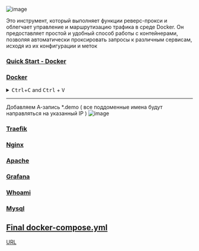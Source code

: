 ![image](https://github.com/user-attachments/assets/f0680b4b-d8cd-4eb7-8c6f-4f3b95271439)

Это инструмент, который выполняет функции реверс-прокси и облегчает управление и маршрутизацию трафика в среде Docker. Он предоставляет простой и удобный способ работы с контейнерами, позволяя автоматически проксировать запросы к различным сервисам, исходя из их конфигурации и меток

### [Quick Start - Docker](https://doc.traefik.io/traefik/getting-started/quick-start/)

### [Docker](https://docs.docker.com/compose/install/linux/)
<details> <summary><kbd>Ctrl</kbd>+<kbd>C</kbd> and <kbd>Ctrl</kbd> + <kbd>V</kbd></summary>
  
```
curl -fsSL https://get.docker.com -o get-docker.sh
sudo sh get-docker.sh
sudo usermod -aG docker $USER && newgrp docker
sudo apt-get install docker-compose-plugin -y
docker --version
```
</details>

----

Добавляем А-запись *.demo ( все поддоменные имена будут направляться на указанный IP ) 
![image](https://github.com/user-attachments/assets/8ced4e05-3e2e-4088-9376-aea1cdf1a01c)

### [Traefik](https://github.com/Wireflex/Network/blob/2196175a3fe2e6204369bbe2ef7f3c43d0839404/Traefik/traefik-compose.yml)

### [Nginx](https://github.com/Wireflex/Network/blob/2196175a3fe2e6204369bbe2ef7f3c43d0839404/Traefik/nginx-compose.yml)

### [Apache](https://github.com/Wireflex/Network/blob/2196175a3fe2e6204369bbe2ef7f3c43d0839404/Traefik/apache-compose.yml)

### [Grafana](https://github.com/Wireflex/Network/blob/2196175a3fe2e6204369bbe2ef7f3c43d0839404/Traefik/grafana-compose.yml)

### [Whoami](https://github.com/Wireflex/Network/blob/2196175a3fe2e6204369bbe2ef7f3c43d0839404/Traefik/whoami-compose.yml)

### [Mysql](https://github.com/Wireflex/Network/blob/2196175a3fe2e6204369bbe2ef7f3c43d0839404/Traefik/mysql-compose.yml)

## [Final docker-compose.yml](https://github.com/Wireflex/Network/blob/2196175a3fe2e6204369bbe2ef7f3c43d0839404/Traefik/docker-compose.yml)

[URL](https://traefik.demo.wireflex.online/)
